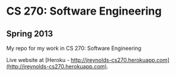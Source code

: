 # CS 270: Software Engineering

## Spring 2013

My repo for my work in CS 270: Software Engineering

Live website at [Heroku - http://jreynolds-cs270.herokuapp.com](http://jreynolds-cs270.herokuapp.com).
